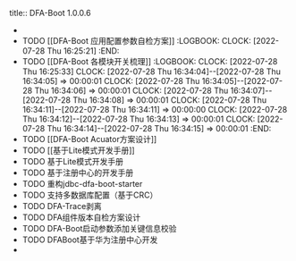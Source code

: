title:: DFA-Boot 1.0.0.6

-
- TODO [[DFA-Boot  应用配置参数自检方案]]
  :LOGBOOK:
  CLOCK: [2022-07-28 Thu 16:25:21]
  :END:
- TODO  [[DFA-Boot  各模块开关梳理]]
  :LOGBOOK:
  CLOCK: [2022-07-28 Thu 16:25:33]
  CLOCK: [2022-07-28 Thu 16:34:04]--[2022-07-28 Thu 16:34:05] =>  00:00:01
  CLOCK: [2022-07-28 Thu 16:34:05]--[2022-07-28 Thu 16:34:06] =>  00:00:01
  CLOCK: [2022-07-28 Thu 16:34:07]--[2022-07-28 Thu 16:34:08] =>  00:00:01
  CLOCK: [2022-07-28 Thu 16:34:11]--[2022-07-28 Thu 16:34:11] =>  00:00:00
  CLOCK: [2022-07-28 Thu 16:34:12]--[2022-07-28 Thu 16:34:13] =>  00:00:01
  CLOCK: [2022-07-28 Thu 16:34:14]--[2022-07-28 Thu 16:34:15] =>  00:00:01
  :END:
- TODO [[DFA-Boot Acuator方案设计]]
- TODO [[基于Lite模式开发手册]]
- TODO 基于Lite模式开发手册
- TODO 基于注册中心的开发手册
- TODO 重构jdbc-dfa-boot-starter
- TODO 支持多数据库配置（基于CRC）
- TODO DFA-Trace剥离
- TODO DFA组件版本自检方案设计
- TODO DFA-Boot启动参数添加关键信息校验
- TODO  DFABoot基于华为注册中心开发
-